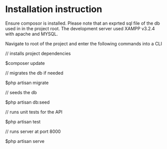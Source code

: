 # Installation instruction 

Ensure composor is installed. 
Please note that an exprted sql file of the db used in in the project root. 
The development server used XAMPP v3.2.4 with apache and MYSQL.

Navigate to root of the project and enter the following commands into a CLI

// installs project dependencies 

$composer update

// migrates the db if needed

$php artisan migrate

// seeds the db

$php artisan db:seed

// runs unit tests for the API

$php artisan test

// runs server at port 8000

$php artisan serve
